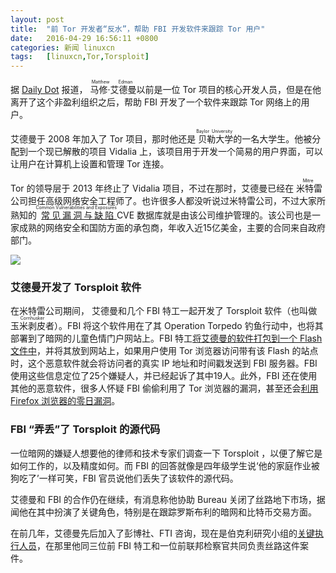```yaml
---
layout: post
title:	"前 Tor 开发者“反水”，帮助 FBI 开发软件来跟踪 Tor 用户"
date:	2016-04-29 16:56:11 +0800 
categories:	新闻 linuxcn 
tags:	[linuxcn,Tor,Torsploit]
---
```



据 [Daily Dot](http://www.dailydot.com/politics/government-contractor-tor-malware/) 报道，<ruby> 马修·艾德曼 <rp>  （ </rp> <rt>  Matthew Edman </rt> <rp>  ） </rp></ruby> 以前是一位 Tor 项目的核心开发人员，但是在他离开了这个非盈利组织之后，帮助 FBI 开发了一个软件来跟踪 Tor 网络上的用户。


艾德曼于 2008 年加入了 Tor 项目，那时他还是<ruby> 贝勒大学 <rp>  （ </rp> <rt>  Baylor University </rt> <rp>  ） </rp></ruby>的一名大学生。他被分配到一个现已解散的项目 Vidalia 上，该项目用于开发一个简易的用户界面，可以让用户在计算机上设置和管理 Tor 连接。


Tor 的领导层于 2013 年终止了 Vidalia 项目，不过在那时，艾德曼已经在<ruby> 米特雷 <rp>  （ </rp> <rt>  Mitre </rt> <rp>  ） </rp></ruby>公司担任高级网络安全工程师了。也许很多人都没听说过米特雷公司，不过大家所熟知的<ruby> <a href="http://cve.mitre.org/">  常见漏洞与缺陷 </a> <rp>  （ </rp> <rt>  Common Vulnerabilities and Exposures </rt> <rp>  ） </rp></ruby> CVE 数据库就是由该公司维护管理的。该公司也是一家成熟的网络安全和国防方面的承包商，年收入近15亿美金，主要的合同来自政府部门。


![](/Asserts/Images//attachment/album/201604/29/165612ktadoneot9gkzmvk.jpg)


### 艾德曼开发了 Torsploit 软件


在米特雷公司期间， 艾德曼和几个 FBI 特工一起开发了 Torsploit 软件（也叫做 <ruby> 玉米剥皮者 <rp>  （ </rp> <rt>  Cornhusker </rt> <rp>  ） </rp></ruby>）。FBI 将这个软件用在了其 Operation Torpedo 钓鱼行动中，也将其部署到了暗网的儿童色情门户网站上。FBI 特工[将艾德曼的软件打包到一个 Flash 文件中](http://news.softpedia.com/news/fbi-uses-spyware-to-catch-tor-based-child-pornography-suspect-493268.shtml)，并将其放到网站上，如果用户使用 Tor 浏览器访问带有该 Flash 的站点时，这个恶意软件就会将访问者的真实 IP 地址和时间戳发送到 FBI 服务器。FBI 使用这些信息定位了25个嫌疑人，并已经起诉了其中19人。此外，FBI 还在使用其他的恶意软件，很多人怀疑 FBI 偷偷利用了 Tor 浏览器的漏洞，甚至还会[利用 Firefox 浏览器的零日漏洞](http://news.softpedia.com/news/is-the-fbi-hiding-a-firefox-zero-day-503026.shtml)。


### FBI “弄丢”了 Torsploit 的源代码


一位暗网的嫌疑人想要他的律师和技术专家们调查一下 Torsploit ，以便了解它是如何工作的，以及精度如何。而 FBI 的回答就像是四年级学生说‘他的家庭作业被狗吃了’一样可笑，FBI 官员说他们丢失了该软件的源代码。


艾德曼和 FBI 的合作仍在继续，有消息称他协助 Bureau 关闭了丝路地下市场，据闻他在其中扮演了关键角色，特别是在跟踪罗斯布利的暗网和比特币交易方面。


在前几年，艾德曼先后加入了彭博社、FTI 咨询，现在是伯克利研究小组的[关键执行人员](http://www.thinkbrg.com/professionals-matthew-edman.html)，在那里他同三位前 FBI 特工和一位前联邦检察官共同负责丝路这件案件。
